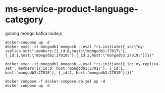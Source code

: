 # ms-service-product-language-category
golang mongo kafka nodejs


```start-db
docker-compose up -d
docker exec -it mongodb1 mongosh --eval "rs.initiate({_id:\"my-replica-set\",members:[{_id:0,host:\"mongodb1:27017\"},{_id:1,host:\"mongodb2:27018\"},{_id:2,host:\"mongodb3:27019\"}]})"
```

```windows
docker exec -it mongodb1 mongosh --eval "rs.initiate({_id:'my-replica-set', members:[{_id:0, host:'mongodb1:27017'}, {_id:1, host:'mongodb2:27018'}, {_id:2, host:'mongodb3:27019'}]})"

```

```
docker compose -f docker-compose.db.yml up -d
docker compose up -d
```